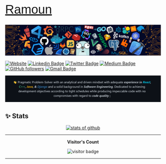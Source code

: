 <!-- markdownlint-disable -->
<link rel="preconnect" href="https://fonts.googleapis.com">
<link rel="preconnect" href="https://fonts.gstatic.com" crossorigin>
<link href="https://fonts.googleapis.com/css2?family=Changa:wght@200;300;400;500;600;700;800&display=swap" rel="stylesheet">

<h1 style="font-family: 'Changa', sans-serif; font-size: 40px; font-weight: 500;"><a href="https://omarramoun.com">Ramoun</a></h1>

![cover](/images/cover.png)

[![Website](https://img.shields.io/badge/omarramoun.com--yellow?style=social&logo=Firefox)](https://www.omarramoun.com/)
[![Linkedin Badge](https://img.shields.io/badge/-Ramoun-blue?style=social&logo=Linkedin&logoColor=blue&link=https://www.linkedin.com/in/ramoun)](https://www.linkedin.com/in/OmarRamoun/) [![Twitter Badge](https://img.shields.io/badge/-@omarramoun-1ca0f1?style=social&logo=twitter&logoColor=blue&link=https://twitter.com/omarramoun)](https://twitter.com/omarramoun) [![Medium Badge](https://img.shields.io/badge/-@ramoun-1ca0f1?style=social&logo=Medium&logoColor=black&link=https://medium.com/@ramoun)](https://medium.com/@ramoun) [![GitHub followers](https://img.shields.io/github/followers/omarramoun?label=Follow%20on%20Github&style=social)](https://github.com/omarramoun/?tab=follow) [![Gmail Badge](https://img.shields.io/badge/-Ramoun-c14438?style=social&logo=Gmail&logoColor=red&link=mailto:omartarekramoun@gmail.com)](mailto:contact@omarramoun.com)

<p align="center">

![](images/ssss.png)

</p>


## ✨ Stats

<p align="center"><a href="https://github.com/omarramoun"><img src="https://github-readme-stats.vercel.app/api?username=omarramoun&amp;show_icons=true&amp;title_color=fff&amp;icon_color=79ff97&amp;text_color=9f9f9f&amp;bg_color=151515&amp;count_private=true" alt="stats of github"></a></p>

---


<p align="center"><b>Visitor's Count</b></p>
<p align="center"><img src="https://profile-counter.glitch.me/MrRamoun/count.svg" alt="visitor badge"/></p>

---
